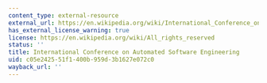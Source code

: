 ```yaml
---
content_type: external-resource
external_url: https://en.wikipedia.org/wiki/International_Conference_on_Automated_Software_Engineering
has_external_license_warning: true
license: https://en.wikipedia.org/wiki/All_rights_reserved
status: ''
title: International Conference on Automated Software Engineering
uid: c05e2425-51f1-400b-959d-3b1627e072c0
wayback_url: ''
---
```

